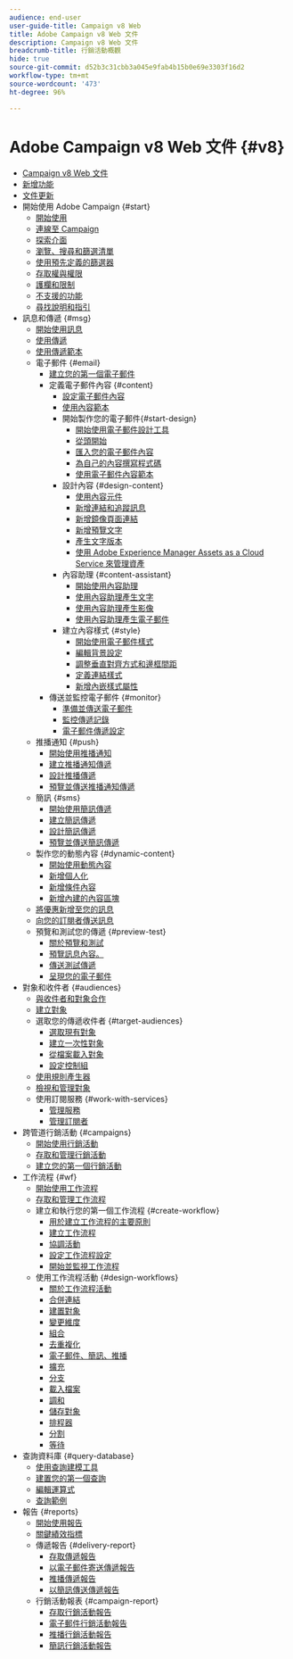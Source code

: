 ```yaml
---
audience: end-user
user-guide-title: Campaign v8 Web
title: Adobe Campaign v8 Web 文件
description: Campaign v8 Web 文件
breadcrumb-title: 行銷活動概觀
hide: true
source-git-commit: d52b3c31cbb3a045e9fab4b15b0e69e3303f16d2
workflow-type: tm+mt
source-wordcount: '473'
ht-degree: 96%

---
```



# Adobe Campaign v8 Web 文件 {#v8}

+ [Campaign v8 Web 文件](campaign-web-home.md)
+ [新增功能](rn/whats-new.md)
+ [文件更新](rn/documentation-updates.md)
+ 開始使用 Adobe Campaign {#start}
   + [開始使用](get-started/get-started.md)
   + [連線至 Campaign](get-started/connect-to-campaign.md)
   + [探索介面](get-started/user-interface.md)
   + [瀏覽、搜尋和篩選清單](get-started/list-filters.md)
   + [使用預先定義的篩選器](get-started/predefined-filters.md)
   + [存取權與權限](get-started/permissions.md)
   + [護欄和限制](get-started/guardrails.md)
   + [不支援的功能](get-started/unsupported.md)
   + [尋找說明和指引](get-started/using-ai.md)
+ 訊息和傳遞 {#msg}
   + [開始使用訊息](msg/gs-messages.md)
   + [使用傳遞](msg/gs-deliveries.md)
   + [使用傳遞範本](msg/delivery-template.md)
   + 電子郵件 {#email}
      + [建立您的第一個電子郵件](email/create-email.md)
      + 定義電子郵件內容 {#content}
         + [設定電子郵件內容](content/edit-content.md)
         + [使用內容範本](content/create-email-templates.md)
         + 開始製作您的電子郵件{#start-design}
            + [開始使用電子郵件設計工具](content/get-started-email-designer.md)
            + [從頭開始](content/create-email-content.md)
            + [匯入您的電子郵件內容](content/existing-content.md)
            + [為自己的內容撰寫程式碼](content/code-content.md)
            + [使用電子郵件內容範本](content/use-email-templates.md)
         + 設計內容 {#design-content}
            + [使用內容元件](content/content-components.md)
            + [新增連結和追蹤訊息](content/message-tracking.md)
            + [新增鏡像頁面連結](content/mirror-page.md)
            + [新增預覽文字](content/preheader.md)
            + [產生文字版本](content/text-version-email.md)
            + [使用 Adobe Experience Manager Assets as a Cloud Service 來管理資產](content/aem-assets.md)
         + 內容助理 {#content-assistant}
            + [開始使用內容助理](content/generative-gs.md)
            + [使用內容助理產生文字](content/generative-content.md)
            + [使用內容助理產生影像](content/generative-image.md)
            + [使用內容助理產生電子郵件](content/generative-email.md)
         + 建立內容樣式 {#style}
            + [開始使用電子郵件樣式](content/get-started-email-style.md)
            + [編輯背景設定](content/backgrounds.md)
            + [調整垂直對齊方式和邊框間距](content/alignment-and-padding.md)
            + [定義連結樣式](content/styling-links.md)
            + [新增內嵌樣式屬性](content/inline-styling.md)
      + 傳送並監控電子郵件 {#monitor}
         + [準備並傳送電子郵件](monitor/prepare-send.md)
         + [監控傳遞記錄](monitor/delivery-logs.md)
         + [電子郵件傳遞設定](advanced-settings/delivery-settings.md)
   + 推播通知 {#push}
      + [開始使用推播通知](push/gs-push.md)
      + [建立推播通知傳遞](push/create-push.md)
      + [設計推播傳遞](push/content-push.md)
      + [預覽並傳送推播通知傳遞](push/send-push.md)
   + 簡訊 {#sms}
      + [開始使用簡訊傳遞](sms/gs-sms.md)
      + [建立簡訊傳遞](sms/create-sms.md)
      + [設計簡訊傳遞](sms/content-sms.md)
      + [預覽並傳送簡訊傳遞](sms/send-sms.md)
   + 製作您的動態內容 {#dynamic-content}
      + [開始使用動態內容](personalization/gs-personalization.md)
      + [新增個人化](personalization/personalize.md)
      + [新增條件內容](personalization/conditions.md)
      + [新增內建的內容區塊](personalization/content-blocks.md)
   + [將優惠新增至您的訊息](content/offers.md)
   + [向您的訂閱者傳送訊息](content/send-to-subscribers.md)
   + 預覽和測試您的傳遞 {#preview-test}
      + [關於預覽和測試](preview-test/preview-test.md)
      + [預覽訊息內容。](preview-test/preview-content.md)
      + [傳送測試傳遞](preview-test/test-deliveries.md)
      + [呈現您的電子郵件](preview-test/email-rendering.md)
+ 對象和收件者 {#audiences}
   + [與收件者和對象合作](audience/about-recipients.md)
   + [建立對象](audience/create-audience.md)
   + 選取您的傳遞收件者 {#target-audiences}
      + [選取現有對象](audience/add-audience.md)
      + [建立一次性對象](audience/one-time-audience.md)
      + [從檔案載入對象](audience/file-audience.md)
      + [設定控制組](audience/control-group.md)
   + [使用規則產生器](audience/segment-builder.md)
   + [檢視和管理對象](audience/manage-audience.md)
   + 使用訂閱服務 {#work-with-services}
      + [管理服務](audience/manage-services.md)
      + [管理訂閱者](audience/manage-subscribers.md)
+ 跨管道行銷活動 {#campaigns}
   + [開始使用行銷活動](campaigns/gs-campaigns.md)
   + [存取和管理行銷活動](campaigns/manage-campaigns.md)
   + [建立您的第一個行銷活動](campaigns/create-campaigns.md)
+ 工作流程 {#wf}
   + [開始使用工作流程](workflows/gs-workflows.md)
   + [存取和管理工作流程](workflows/access-monitor.md)
   + 建立和執行您的第一個工作流程 {#create-workflow}
      + [用於建立工作流程的主要原則](workflows/gs-workflow-creation.md)
      + [建立工作流程](workflows/create-workflow.md)
      + [協調活動](workflows/orchestrate-activities.md)
      + [設定工作流程設定](workflows/workflow-settings.md)
      + [開始並監視工作流程](workflows/start-monitor-workflows.md)
   + 使用工作流程活動 {#design-workflows}
      + [關於工作流程活動](workflows/activities/about-activities.md)
      + [合併連結](workflows/activities/and-join.md)
      + [建置對象](workflows/activities/build-audience.md)
      + [變更維度](workflows/activities/change-dimension.md)
      + [組合](workflows/activities/combine.md)
      + [去重複化](workflows/activities/deduplication.md)
      + [電子郵件、簡訊、推播](workflows/activities/channels.md)
      + [擴充](workflows/activities/enrichment.md)
      + [分支](workflows/activities/fork.md)
      + [載入檔案](workflows/activities/load-file.md)
      + [調和](workflows/activities/reconciliation.md)
      + [儲存對象](workflows/activities/save-audience.md)
      + [排程器](workflows/activities/scheduler.md)
      + [分割](workflows/activities/split.md)
      + [等待](workflows/activities/wait.md)
+ 查詢資料庫 {#query-database}
   + [使用查詢建模工具](query/query-modeler-overview.md)
   + [建置您的第一個查詢](query/build-query.md)
   + [編輯運算式](query/expression-editor.md)
   + [查詢範例](query/query-samples.md)
+ 報告 {#reports}
   + [開始使用報告](reporting/gs-reports.md)
   + [關鍵績效指標](reporting/kpis.md)
   + 傳遞報告 {#delivery-report}
      + [存取傳遞報告 ](reporting/delivery-reports.md)
      + [以電子郵件寄送傳遞報告 ](reporting/email-report.md)
      + [推播傳遞報告 ](reporting/push-report.md)
      + [以簡訊傳送傳遞報告](reporting/sms-report.md)
   + 行銷活動報表 {#campaign-report}
      + [存取行銷活動報告](reporting/campaign-reports.md)
      + [電子郵件行銷活動報告](reporting/campaign-reports-email.md)
      + [推播行銷活動報告](reporting/campaign-reports-push.md)
      + [簡訊行銷活動報告](reporting/campaign-reports-sms.md)
